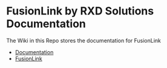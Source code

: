 # FusionLink by RXD Solutions Documentation

The Wiki in this Repo stores the documentation for FusionLink

- [Documentation](https://github.com/RXDSolutions/FusionLinkDocs/wiki)
- [FusionLink](http://www.rxdsolutions.co.uk/fusionlink.html)
